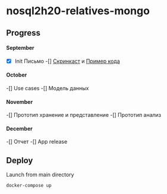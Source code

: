 # nosql2h20-relatives-mongo

## Progress

#### September
-[x] Init Письмо
-[] [Скринкаст](https://github.com/moevm/nosql2h20-relatives-mongo/raw/master/demo/media/helloworld%20screencast.mkv) и [Пример кода](https://github.com/moevm/nosql2h20-relatives-mongo/blob/master/demo/helloworld.py)
 
#### October
-[] Use cases
-[] Модель данных
 
#### November
-[] Прототип хранение и представление
-[] Прототип анализ

#### December
-[] Отчет
-[] App release
 
## Deploy

Launch from main directory
```
docker-compose up
```